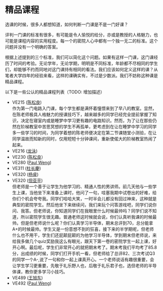 # 精品课程

选课的时候，很多人都想知道，如何判断一门课是不是一门好课？

评判一门课的标准有很多，有可能是令人愉悦的给分，亦或是教授的人格魅力，也可能是课程内容的实用程度。每一个的密院人心中都有一个独一无二的标准。这个问题并没有一个明确的答案。

根据上述提到的三个标准，我们可以简化这个问题。如果有这样一门课，这门课经历了时间的考验。无论学年，无论学期，明明是不同标准，年龄都不尽相同的学生们，却能够不约而同地对这门课持有相同的看法。我们应该如何定义这样的课？从笔者大学四年的经验来看，这样的课确实有，不过是少数派。我们不妨称这种课是精品课程。

以下是一些公认的精品课程列表（TODO: 增加描述）

- VE215 ([陈松良](https://www.ji.sjtu.edu.cn/cn/about/faculty-staff/faculty-directory/faculty-detail/83/))  
  作为第一门电路入门课，每个学生都是满怀着憧憬来到了早八的教室。显然，在陈老师极具人格魅力的授课技巧下，越来越多的同学已经完全提前掌握了知识，决定在寝室内或是睡梦中学习更有趣的电路知识。然而，为了让在那些仍然在阶梯教室中苦思冥想的学生不再孤单，更考虑到在让在睡梦中学习的同学多一些学习的时间，为同学着想的陈老师便决定在第二节课随堂小测验，在让同学温故而知新的同时，仅用短短十分钟课间，重新使偌大的阶梯教室热闹了起来。
- VE216 ([龙泳](https://www.ji.sjtu.edu.cn/cn/about/faculty-staff/faculty-directory/faculty-detail/102/))
- VE230 ([陈松良](https://www.ji.sjtu.edu.cn/cn/about/faculty-staff/faculty-directory/faculty-detail/83/)）
- VE280 ([Paul Weng](https://www.ji.sjtu.edu.cn/cn/about/faculty-staff/faculty-directory/faculty-detail/138/))
- VE311 ([杜长慶](https://www.ji.sjtu.edu.cn/cn/about/faculty-staff/faculty-directory/faculty-detail/126/))
- VE320 ([杨睿](https://www.ji.sjtu.edu.cn/cn/about/faculty-staff/faculty-directory/faculty-detail/147/))
- VE320 ([但亚平](https://www.ji.sjtu.edu.cn/cn/about/faculty-staff/faculty-directory/faculty-detail/86/))  
  但老师是一个善于让学生为他学习的、精通人性的男讲师。前几天他与一些学生上课，当他坐下来准备上课时，他问了一句，哇塞我期中试卷出的好难，给你们个机会夸夸我。同学们哈哈大笑，一时半会儿都没有回过神来，这种就是典型的密院学生。然后他坐下来继续问，我们来玩个问答游戏吧，同学们说你问、我答。但老师说，你知道同学们在我眼里什么时候最帅吗？同学们说不知道，所以密院学生很无趣。普通老师这时候就会说，你们认真听我课的时候最帅。但是但老师说什么呢？你们认真学习半导体，期末总评到70，总分能拿A+的时候最帅。学生又是一份意想不到的狂喜，接下来的半学期呢，但老师什么也不用干，学生们还屁颠屁颠的为他学习半导体，学到期末但老师说，来给我多做几个quiz奖励我这么有眼光，跟天下第一卷的密院学生一起上课，好开心啊。最后呢，学生们非常开心的就把期末考了。期末考我们平均考了85.8分，出成绩的时候，同学们打开手机一看，但老师给了总评82、三次考试Q3的同学一个A-,说了一句和你一起上课真开心。一个老师说话有趣很重要，会让学生学习更重要，先敬于礼乐野人也，后敬于礼乐君子也，选但老师的半导体课，教你更多学习小技巧。
- VE489 ([王旭东](https://www.ji.sjtu.edu.cn/cn/about/faculty-staff/faculty-directory/faculty-detail/136/))
- VE492 ([Paul Weng](https://www.ji.sjtu.edu.cn/cn/about/faculty-staff/faculty-directory/faculty-detail/138/))
